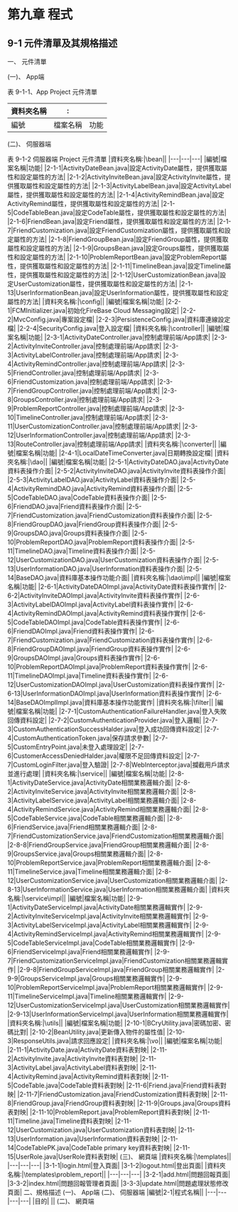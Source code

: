 # 第九章 程式

## 9-1 元件清單及其規格描述
一、 元件清單

(一)、 App端

表 9-1-1、App Project 元件清單
    
|資料夾名稱|:||
|---|---|---|
|編號|檔案名稱|功能|
    
(二)、 伺服器端

表 9-1-2 伺服器端 Project 元件清單
|資料夾名稱:|\bean||
|---|---|---|
|編號|檔案名稱|功能|
|2-1-1|ActivityDateBean.java|設定ActivityDate屬性，提供獲取屬性和設定屬性的方法|
|2-1-2|ActivityInviteBean.java|設定ActivityInvite屬性，提供獲取屬性和設定屬性的方法|
|2-1-3|ActivityLabelBean.java|設定ActivityLabel屬性，提供獲取屬性和設定屬性的方法|
|2-1-4|ActivityRemindBean.java|設定ActivityRemind屬性，提供獲取屬性和設定屬性的方法|
|2-1-5|CodeTableBean.java|設定CodeTable屬性，提供獲取屬性和設定屬性的方法|
|2-1-6|FriendBean.java|設定Friend屬性，提供獲取屬性和設定屬性的方法|
|2-1-7|FriendCustomization.java|設定FriendCustomization屬性，提供獲取屬性和設定屬性的方法|
|2-1-8|FriendGroupBean.java|設定FriendGroup屬性，提供獲取屬性和設定屬性的方法|
|2-1-9|GroupsBean.java|設定Groups屬性，提供獲取屬性和設定屬性的方法|
|2-1-10|ProblemReportBean.java|設定ProblemReport屬性，提供獲取屬性和設定屬性的方法|
|2-1-11|TimelineBean.java|設定Timeline屬性，提供獲取屬性和設定屬性的方法|
|2-1-12|UserCustomizationBean.java|設定UserCustomization屬性，提供獲取屬性和設定屬性的方法|
|2-1-13|UserInformationBean.java|設定UserInformation屬性，提供獲取屬性和設定屬性的方法|
|資料夾名稱:|\config||
|編號|檔案名稱|功能|
|2-2-1|FCMInitializer.java|初始化FireBase Cloud Messaging設定|
|2-2-2|MvcConfig.java|專案設定檔|
|2-2-3|PersistenceConfig.java|資料庫連線設定檔|
|2-2-4|SecurityConfig.java|登入設定檔|
|資料夾名稱:|\controller||
|編號|檔案名稱|功能|
|2-3-1|ActivityDateController.java|控制處理前端/App請求|
|2-3-2|ActivityInviteController.java|控制處理前端/App請求|
|2-3-3|ActivityLabelController.java|控制處理前端/App請求|
|2-3-4|ActivityRemindController.java|控制處理前端/App請求|
|2-3-5|FriendController.java|控制處理前端/App請求|
|2-3-6|FriendCustomization.java|控制處理前端/App請求|
|2-3-7|FriendGroupController.java|控制處理前端/App請求|
|2-3-8|GroupsController.java|控制處理前端/App請求|
|2-3-9|ProblemReportController.java|控制處理前端/App請求|
|2-3-10|TimelineController.java|控制處理前端/App請求|
|2-3-11|UserCustomizationController.java|控制處理前端/App請求|
|2-3-12|UserInformationController.java|控制處理前端/App請求|
|2-3-13|RouteController.java|控制處理前端/App請求|
|資料夾名稱:|\converter||
|編號|檔案名稱|功能|
|2-4-1|LocalDateTimeConverter.java|日期轉換設定檔|
|資料夾名稱:|\dao||
|編號|檔案名稱|功能|
|2-5-1|ActivityDateDAO.java|ActivityDate資料表操作介面|
|2-5-2|ActivityInviteDAO.java|ActivityInvite資料表操作介面|
|2-5-3|ActivityLabelDAO.java|ActivityLabel資料表操作介面|
|2-5-4|ActivityRemindDAO.java|ActivityRemind資料表操作介面|
|2-5-5|CodeTableDAO.java|CodeTable資料表操作介面|
|2-5-6|FriendDAO.java|Friend資料表操作介面|
|2-5-7|FriendCustomization.java|FriendCustomization資料表操作介面|
|2-5-8|FriendGroupDAO.java|FriendGroup資料表操作介面|
|2-5-9|GroupsDAO.java|Groups資料表操作介面|
|2-5-10|ProblemReportDAO.java|ProblemReport資料表操作介面|
|2-5-11|TimelineDAO.java|Timeline資料表操作介面|
|2-5-12|UserCustomizationDAO.java|UserCustomization資料表操作介面|
|2-5-13|UserInformationDAO.java|UserInformation資料表操作介面|
|2-5-14|BaseDAO.java|資料庫基本操作功能介面|
|資料夾名稱:|\dao\impl||
|編號|檔案名稱|功能|
|2-6-1|ActivityDateDAOImpl.java|ActivityDate資料表操作實作|
|2-6-2|ActivityInviteDAOImpl.java|ActivityInvite資料表操作實作|
|2-6-3|ActivityLabelDAOImpl.java|ActivityLabel資料表操作實作|
|2-6-4|ActivityRemindDAOImpl.java|ActivityRemind資料表操作實作|
|2-6-5|CodeTableDAOImpl.java|CodeTable資料表操作實作|
|2-6-6|FriendDAOImpl.java|Friend資料表操作實作|
|2-6-7|FriendCustomization.java|FriendCustomization資料表操作實作|
|2-6-8|FriendGroupDAOImpl.java|FriendGroup資料表操作實作|
|2-6-9|GroupsDAOImpl.java|Groups資料表操作實作|
|2-6-10|ProblemReportDAOImpl.java|ProblemReport資料表操作實作|
|2-6-11|TimelineDAOImpl.java|Timeline資料表操作實作|
|2-6-12|UserCustomizationDAOImpl.java|UserCustomization資料表操作實作|
|2-6-13|UserInformationDAOImpl.java|UserInformation資料表操作實作|
|2-6-14|BaseDAOImplImpl.java|資料庫基本操作功能實作|
|資料夾名稱:|\filter||
|編號|檔案名稱|功能|
|2-7-1|CustomAuthenticationFailureHandler.java|登入失敗回傳資料設定|
|2-7-2|CustomAuthenticationProvider.java|登入邏輯|
|2-7-3|CustomAuthenticationSuccessHalder.java|登入成功回傳資料設定|
|2-7-4|CustomAuthenticationToken.java|保存請求參數|
|2-7-5|CustomEntryPoint.java|未登入處理設定|
|2-7-6|CustomerAccessDeniedHalder.java|權限不足回傳資料設定|
|2-7-7|CustomLoginFilter.java|登入驗證|
|2-7-8|WebInterceptor.java|攔截用戶請求並進行處理|
|資料夾名稱:|\service||
|編號|檔案名稱|功能|
|2-8-1|ActivityDateService.java|ActivityDate相關業務邏輯介面|
|2-8-2|ActivityInviteService.java|ActivityInvite相關業務邏輯介面|
|2-8-3|ActivityLabelService.java|ActivityLabel相關業務邏輯介面|
|2-8-4|ActivityRemindService.java|ActivityRemind相關業務邏輯介面|
|2-8-5|CodeTableService.java|CodeTable相關業務邏輯介面|
|2-8-6|FriendService.java|Friend相關業務邏輯介面|
|2-8-7|FriendCustomizationService.java|FriendCustomization相關業務邏輯介面|
|2-8-8|FriendGroupService.java|FriendGroup相關業務邏輯介面|
|2-8-9|GroupsService.java|Groups相關業務邏輯介面|
|2-8-10|ProblemReportService.java|ProblemReport相關業務邏輯介面|
|2-8-11|TimelineService.java|Timeline相關業務邏輯介面|
|2-8-12|UserCustomizationService.java|UserCustomization相關業務邏輯介面|
|2-8-13|UserInformationService.java|UserInformation相關業務邏輯介面|
|資料夾名稱:|\service\impl||
|編號|檔案名稱|功能|
|2-9-1|ActivityDateServiceImpl.java|ActivityDate相關業務邏輯實作|
|2-9-2|ActivityInviteServiceImpl.java|ActivityInvite相關業務邏輯實作|
|2-9-3|ActivityLabelServiceImpl.java|ActivityLabel相關業務邏輯實作|
|2-9-4|ActivityRemindServiceImpl.java|ActivityRemind相關業務邏輯實作|
|2-9-5|CodeTableServiceImpl.java|CodeTable相關業務邏輯實作|
|2-9-6|FriendServiceImpl.java|Friend相關業務邏輯實作|
|2-9-7|FriendCustomizationServiceImpl.java|FriendCustomization相關業務邏輯實作|
|2-9-8|FriendGroupServiceImpl.java|FriendGroup相關業務邏輯實作|
|2-9-9|GroupsServiceImpl.java|Groups相關業務邏輯實作|
|2-9-10|ProblemReportServiceImpl.java|ProblemReport相關業務邏輯實作|
|2-9-11|TimelineServiceImpl.java|Timeline相關業務邏輯實作|
|2-9-12|UserCustomizationServiceImpl.java|UserCustomization相關業務邏輯實作|
|2-9-13|UserInformationServiceImpl.java|UserInformation相關業務邏輯實作|
|資料夾名稱:|\utils||
|編號|檔案名稱|功能|
|2-10-1|BCryUtility.java|密碼加密、密碼比對|
|2-10-2|BeanUtility.java|更新傳入物件的屬性值|
|2-10-3|ResponseUtils.java|請求回應設定|
|資料夾名稱:|\vo||
|編號|檔案名稱|功能|
|2-11-1|ActivityDate.java|ActivityDate資料表對映|
|2-11-2|ActivityInvite.java|ActivityInvite資料表對映|
|2-11-3|ActivityLabel.java|ActivityLabel資料表對映|
|2-11-4|ActivityRemind.java|ActivityRemind資料表對映|
|2-11-5|CodeTable.java|CodeTable資料表對映|
|2-11-6|Friend.java|Friend資料表對映|
|2-11-7|FriendCustomization.java|FriendCustomization資料表對映|
|2-11-8|FriendGroup.java|FriendGroup資料表對映|
|2-11-9|Groups.java|Groups資料表對映|
|2-11-10|ProblemReport.java|ProblemReport資料表對映|
|2-11-11|Timeline.java|Timeline資料表對映|
|2-11-12|UserCustomization.java|UserCustomization資料表對映|
|2-11-13|UserInformation.java|UserInformation資料表對映|
|2-11-14|CodeTablePK.java|CodeTable primary key資料表對映|
|2-11-15|UserRole.java|UserRole資料表對映|
(三)、 網頁端
|資料夾名稱:|\templates||
|---|---|---|
|3-1-1|login.html|登入頁面|
|3-1-2|logout.html|登出頁面|
|資料夾名稱:|\templates\problem_report||
|---|---|---|
|3-2-1|add.html|問題回報頁面|
|3-3-2|index.html|問題回報管理者頁面|
|3-3-3|update.html|問題處理狀態修改頁面|
二、規格描述
(一)、 App端
(二)、 伺服器端
|編號|2-1|程式名稱||
|---|---|---|---|
|目的|
||
(二)、 網頁端